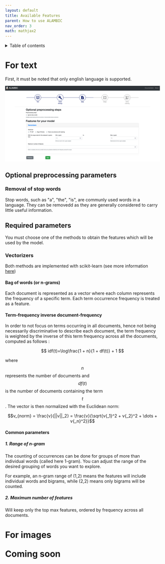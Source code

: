 ```yaml
---
layout: default 
title: Available Features 
parent: How to use ALAMBIC 
nav_order: 3
math: mathjax2
---
```


<details close markdown="block">
  <summary>
    Table of contents
  </summary>
  {: .text-delta }
1. TOC
{:toc}
</details>


# For text
First, it must be noted that only english language is supported.

![](../assets/images/features.png)

## Optional preprocessing parameters
### Removal of stop words
Stop words, such as "a", "the", "is", are communly used words in a language. They can be removedd as they are generally considered to carry little useful information.

## Required parameters
You must choose one of the methods to obtain the features which will be used by the model.

### Vectorizers
Both methods are implemented with scikit-learn (see more information [here](https://scikit-learn.org/stable/modules/feature_extraction.html#text-feature-extraction))

#### Bag of words (or n-grams)
Each document is represented as a vector where each column represents the frequency of a specific term. Each term occurrence frequency is treated as a feature.

#### Term-frequency inverse document-frequency
In order to not focus on terms occurring in all documents, hence not being necessarily discriminative to describe each document, the term frequency is weighted by the inverse of this term frequency across all the documents, computed as follows :

$$
idf(t)=\log\frac{1 + n}{1 + df(t)} + 1
$$

where $$n$$ represents the number of documents and $$df(t)$$ is the number of documents containing the term $$t$$. The vector is then normalized with the Euclidean norm:

$$v_{norm} = \frac{v}{||v||_2} = \frac{v}{\sqrt{v{_1}^2 +
v{_2}^2 + \dots + v{_n}^2}}$$


#### Common parameters
##### 1. Range of n-gram
The counting of occurrences can be done for groups of more than individual words (called here 1-gram). You can adjust the range of the desired grouping of words you want to explore.

For example, an n-gram range of (1,2) means the features will include individual words and bigrams, while (2,2) means only bigrams will be counted.

##### 2. Maximum number of features
Will keep only the top max features, ordered by frequency across all documents. 

<h1>For images <p class='label label-yellow'>Coming soon</p></h1>